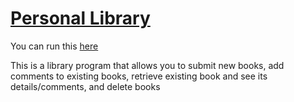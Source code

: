 # [Personal Library](https://www.freecodecamp.org/learn/quality-assurance/quality-assurance-projects/personal-library)

You can run this [here](https://replit.com/@malikmmusa/boilerplate-project-library#.gitignore)

This is a library program that allows you to submit new books, add comments to existing books, retrieve existing book and see its details/comments, and delete books

